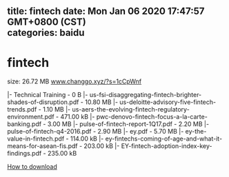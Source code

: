 
title: fintech
date: Mon Jan 06 2020 17:47:57 GMT+0800 (CST)    
categories: baidu
---

# fintech
size: 26.72 MB
 www.changgo.xyz/?s=1cCpWnf
 
|- Technical Training - 0 B
|- us-fsi-disaggregating-fintech-brighter-shades-of-disruption.pdf - 10.80 MB
|- us-deloitte-advisory-five-fintech-trends.pdf - 1.10 MB
|- us-aers-the-evolving-fintech-regulatory-environment.pdf - 471.00 kB
|- pwc-denovo-fintech-focus-a-la-carte-banking.pdf - 3.00 MB
|- pulse-of-fintech-report-1Q17.pdf - 2.20 MB
|- pulse-of-fintech-q4-2016.pdf - 2.90 MB
|- ey.pdf - 5.70 MB
|- ey-the-value-in-fintech.pdf - 114.00 kB
|- ey-fintechs-coming-of-age-and-what-it-means-for-asean-fis.pdf - 203.00 kB
|- EY-fintech-adoption-index-key-findings.pdf - 235.00 kB

[How to download](https://bpcam.bemobtrk.com/go/2ceec3aa-1ca2-46d6-b9ff-aaa5c184517c?jno=4844)